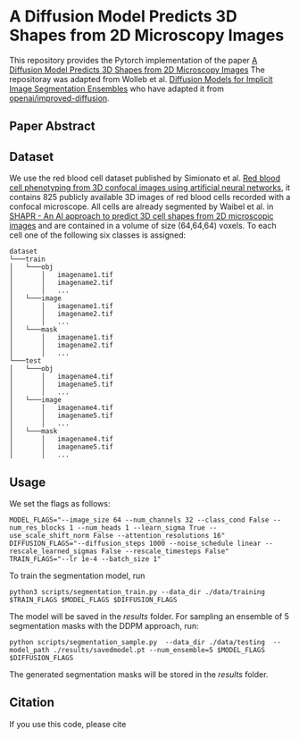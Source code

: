 # A Diffusion Model Predicts 3D Shapes from 2D Microscopy Images

This repository provides the Pytorch implementation of the paper [A Diffusion Model Predicts 3D Shapes from 2D Microscopy Images](tbd)
The repositoray was adapted from Wolleb et al. [Diffusion Models for Implicit Image Segmentation Ensembles](https://arxiv.org/abs/2112.03145) who have adapted it from [openai/improved-diffusion](https://github.com/openai/improved-diffusion).
## Paper Abstract


## Dataset

We use the red blood cell dataset published by Simionato et al. [Red blood cell phenotyping from 3D confocal images using artificial neural networks](https://journals.plos.org/ploscompbiol/article?id=10.1371/journal.pcbi.1008934), it contains 825 publicly available 3D images of red blood cells recorded with a confocal microscope. 
All cells are already segmented by Waibel et al. in [SHAPR - An AI approach to predict 3D cell shapes from 2D microscopic images](https://www.biorxiv.org/content/10.1101/2021.09.29.462353v1) and are contained in a volume of size (64,64,64) voxels. To each cell one of the following six classes is assigned: 
```
dataset
└───train
│   └───obj
│       │   imagename1.tif
│       │   imagename2.tif
│       │   ...
│   └───image
│       │   imagename1.tif
│       │   imagename2.tif
│       │   ...
│   └───mask
│       │   imagename1.tif
│       │   imagename2.tif
│       │   ...
└───test
│   └───obj
│       │   imagename4.tif
│       │   imagename5.tif
│       │   ...
│   └───image
│       │   imagename4.tif
│       │   imagename5.tif
│       │   ...
│   └───mask
│       │   imagename4.tif
│       │   imagename5.tif
│       │   ...

```

## Usage

We set the flags as follows:
```
MODEL_FLAGS="--image_size 64 --num_channels 32 --class_cond False --num_res_blocks 1 --num_heads 1 --learn_sigma True --use_scale_shift_norm False --attention_resolutions 16"
DIFFUSION_FLAGS="--diffusion_steps 1000 --noise_schedule linear --rescale_learned_sigmas False --rescale_timesteps False"
TRAIN_FLAGS="--lr 1e-4 --batch_size 1"
```
To train the segmentation model, run

```
python3 scripts/segmentation_train.py --data_dir ./data/training $TRAIN_FLAGS $MODEL_FLAGS $DIFFUSION_FLAGS
```
The model will be saved in the *results* folder.
For sampling an ensemble of 5 segmentation masks with the DDPM approach, run:

```
python scripts/segmentation_sample.py  --data_dir ./data/testing  --model_path ./results/savedmodel.pt --num_ensemble=5 $MODEL_FLAGS $DIFFUSION_FLAGS
```
The generated segmentation masks will be stored in the *results* folder.

## Citation
If you use this code, please cite

```

```
